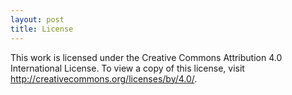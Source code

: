 ```yaml
---
layout: post
title: License
---
```


This work is licensed under the Creative Commons Attribution 4.0 International License. To view a copy of this license, visit http://creativecommons.org/licenses/by/4.0/.
